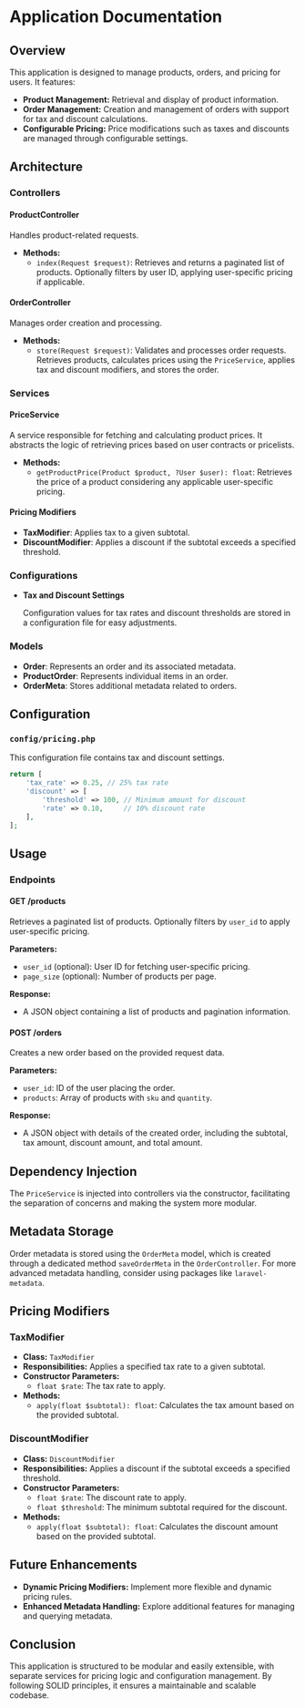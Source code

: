 # Application Documentation

## Overview

This application is designed to manage products, orders, and pricing for users. It features:

- **Product Management:** Retrieval and display of product information.
- **Order Management:** Creation and management of orders with support for tax and discount calculations.
- **Configurable Pricing:** Price modifications such as taxes and discounts are managed through configurable settings.

## Architecture

### Controllers

#### ProductController

Handles product-related requests.

- **Methods:**
  - `index(Request $request)`: Retrieves and returns a paginated list of products. Optionally filters by user ID, applying user-specific pricing if applicable.

#### OrderController

Manages order creation and processing.

- **Methods:**
  - `store(Request $request)`: Validates and processes order requests. Retrieves products, calculates prices using the `PriceService`, applies tax and discount modifiers, and stores the order.

### Services

#### PriceService

A service responsible for fetching and calculating product prices. It abstracts the logic of retrieving prices based on user contracts or pricelists.

- **Methods:**
  - `getProductPrice(Product $product, ?User $user): float`: Retrieves the price of a product considering any applicable user-specific pricing.

#### Pricing Modifiers

- **TaxModifier**: Applies tax to a given subtotal.
- **DiscountModifier**: Applies a discount if the subtotal exceeds a specified threshold.

### Configurations

- **Tax and Discount Settings**

  Configuration values for tax rates and discount thresholds are stored in a configuration file for easy adjustments.

### Models

- **Order**: Represents an order and its associated metadata.
- **ProductOrder**: Represents individual items in an order.
- **OrderMeta**: Stores additional metadata related to orders.

## Configuration

### `config/pricing.php`

This configuration file contains tax and discount settings.

```php
return [
    'tax_rate' => 0.25, // 25% tax rate
    'discount' => [
        'threshold' => 100, // Minimum amount for discount
        'rate' => 0.10,     // 10% discount rate
    ],
];
```

## Usage

### Endpoints

#### GET /products

Retrieves a paginated list of products. Optionally filters by `user_id` to apply user-specific pricing.

**Parameters:**
- `user_id` (optional): User ID for fetching user-specific pricing.
- `page_size` (optional): Number of products per page.

**Response:**
- A JSON object containing a list of products and pagination information.

#### POST /orders

Creates a new order based on the provided request data.

**Parameters:**
- `user_id`: ID of the user placing the order.
- `products`: Array of products with `sku` and `quantity`.

**Response:**
- A JSON object with details of the created order, including the subtotal, tax amount, discount amount, and total amount.

## Dependency Injection

The `PriceService` is injected into controllers via the constructor, facilitating the separation of concerns and making the system more modular.

## Metadata Storage

Order metadata is stored using the `OrderMeta` model, which is created through a dedicated method `saveOrderMeta` in the `OrderController`. For more advanced metadata handling, consider using packages like `laravel-metadata`.

## Pricing Modifiers

### TaxModifier

- **Class:** `TaxModifier`
- **Responsibilities:** Applies a specified tax rate to a given subtotal.
- **Constructor Parameters:**
  - `float $rate`: The tax rate to apply.
- **Methods:**
  - `apply(float $subtotal): float`: Calculates the tax amount based on the provided subtotal.

### DiscountModifier

- **Class:** `DiscountModifier`
- **Responsibilities:** Applies a discount if the subtotal exceeds a specified threshold.
- **Constructor Parameters:**
  - `float $rate`: The discount rate to apply.
  - `float $threshold`: The minimum subtotal required for the discount.
- **Methods:**
  - `apply(float $subtotal): float`: Calculates the discount amount based on the provided subtotal.

## Future Enhancements

- **Dynamic Pricing Modifiers:** Implement more flexible and dynamic pricing rules.
- **Enhanced Metadata Handling:** Explore additional features for managing and querying metadata.

## Conclusion

This application is structured to be modular and easily extensible, with separate services for pricing logic and configuration management. By following SOLID principles, it ensures a maintainable and scalable codebase.
